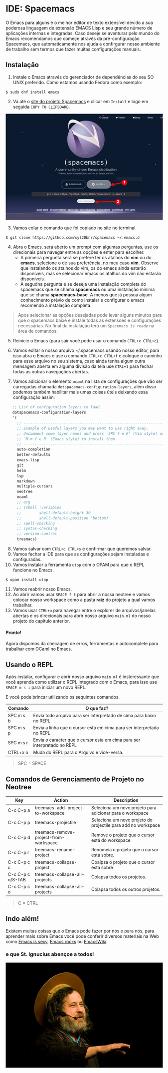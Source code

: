 # IDE: Spacemacs

O Emacs para alguns é o melhor editor de texto extensível devido a sua poderosa linguagem de extensão EMACS Lisp e seu grande número de aplicações internas e integradas. Caso deseje se aventurar pelo mundo do Emacs recomendamos que começe através da pré-configuração Spacemacs, que automaticamente nos ajuda a confirgurar nosso ambiente de trabalho sem termos que fazer muitas configurações manuais.

## Instalação

1. Instale o Emacs através do gerenciador de dependências do seu SO UNIX preferido. Como estamos usando Fedora como exemplo:
```terminal
$ sudo dnf install emacs
``` 

2. Vá até o [site do projeto Spacemacs](https://www.spacemacs.org/#) e clicar em `Install` e logo em seguida `COPY TO CLIPBOARD`.

![Uma imagem mostrando como selecionar os botões install e copy to clipboard no site do spacemacs](https://github.com/Camilotk/ocaml4noobs/blob/intermezzo-1/1I%20-%20ferramentas/imagens/emacs1.png)

3. Vamos colar o comando que foi copiado no site no terminal.
```terminal
$ git clone https://github.com/syl20bnr/spacemacs ~/.emacs.d
```

4. Abra o Emacs, será aberto um prompt com algumas perguntas, use os direcionais para navegar entre as opções e enter para escolher.
    - A primeira pergunta será se prefere ter os atalhos do **vim** ou do **emacs**, selecione o de sua preferência, no meu caso **vim**. Observe que instalando os atalhos do vim, os do emacs ainda estarão disponíveis, mas se selecionar emacs os atalhos do vim não estarão disponíveis.
    - A segudna pergunta é se deseja uma instalação completa do spacemacs que se chama **spacemacs** ou uma instalação mínima que se chama **spacemacs-base**. A menos que já possua algum conhecimento prévio de como instalar e configurar o emacs recomendo a instalação completa.

> Apos selecionar as opções desejadas pode levar alguns minutos para que o spacemacs baixe e instale todas as extensões e configurações necessárias. No final da instalação terá um `Spacemacs is ready` na área de comandos.

5. Reinicie o Emacs (para sair você pode usar o comando `CTRL+x CTRL+c`).

6. Vamos editar o nosso arquivo ~/.spacemacs usando nosso editor, para isso abra o Emacs e use o comando `CTRL+c CTRL+f` e coloque o caminho para esse arquivo no seu sistema, caso ainda tenha algum outra mensagem aberta em alguma divisão da tela use `CTRL+1` para fechar todas as outras navegações abertas.

7. Vamos adicionar o elemento `ocaml` na lista de configurações que vão ser carregadas chamada `dotspacemacs-configuration-layers`, além disso podemos também habilitar mais umas coisas úteis deixando essa configuração assim:

```lisp
   ;; List of configuration layers to load.
   dotspacemacs-configuration-layers
   '(
     ;; ----------------------------------------------------------------
     ;; Example of useful layers you may want to use right away.
     ;; Uncomment some layer names and press `SPC f e R' (Vim style) or
     ;; `M-m f e R' (Emacs style) to install them.
     ;; ----------------------------------------------------------------
     auto-completion
     better-defaults
     emacs-lisp
     git
     helm
     lsp
     markdown
     multiple-cursors
     neotree
     ocaml
     ;; org
     ;; (shell :variables
     ;;        shell-default-height 30
     ;;        shell-default-position 'bottom)
     ;; spell-checking
     ;; syntax-checking
     ;; version-control
     treemacs)
```

8. Vamos salvar com `CTRL+c CTRL+s` e confirmar que queremos salvar.
9. Vamos fechar a IDE para que as configurações sejam instaladas e configuradas.
10. Vamos instalar a ferramenta `utop` com o OPAM para que o REPL funcione no Emacs.
```terminal
$ opam install utop
```
11. Vamos reabrir nosso Emacs.
12. Ao abrir vamos usar `SPACE f t` para abrir a nossa neotree e vamos colocar nosso workspace como a pasta **raiz** do projeto a qual vamos trabalhar.
13. Vamos usar `CTRL+o` para navegar entre o explorer de arquivos/janelas abertas e os direcionais para abrir nosso arquivo `main.ml` do nosso projeto do capítulo anterior.

#### Pronto!
Agora dispomos da checagem de erros, ferramentas e autocomplete para trabalhar com OCaml no Emacs.

## Usando o REPL

Após instalar, configurar e abrir nosso arquivo `main.ml` é insteressante que você aprenda como utilizar o REPL integrado com o Emacs, para isso use `SPACE m s i` para iniciar um novo REPL.

E você pode brincar utilizando os sequintes comandos.

| Comando   | O que faz?                                                               |
|-----------|--------------------------------------------------------------------------|
| SPC m s b | Envia todo arquivo para ser interpretado de cima para baixo no REPL      |
| SPC m s p | Envia a linha que o cursor está em cima para ser interpretada no REPL    |
| SPC m s r | Envia o caracter que o cursor esta em cima para ser interpretado no REPL |
| CTRL+x o  | Muda do REPL para o Arquivo e vice-versa.                                |

> SPC = SPACE


## Comandos de Gerenciamento de Projeto no Neotree


| Key               | Action                                 | Description                                               |
|-------------------|----------------------------------------|-----------------------------------------------------------|
| C-c C-p a         | treemacs-add-project-to-workspace      | Seleciona um novo projeto para adicionar para o workspace |
| C-c C-p p         | treemacs-projectile                    | Seleciona um novo projeto do projectile para add no workspace|
| C-c C-p d         | treemacs-remove-project-from-workspace | Remove o projeto que o cursor está do workspace           |
| C-c C-p r         | treemacs-rename-project                | Renomeia o projeto que o cursor está sobre.               |
| C-c C-p c c       | treemacs-collapse-project              | Coalpsa o projeto que o cursor está sobre                 |
| C-c C-p c o/S-TAB | treemacs-collapse-all-projects         | Colapsa todos os projetos.                                |
| C-c C-p c o       | treemacs-collapse-all-projects         | Colapsa todos os outros projetos.                         |


> C = CTRL

## Indo além!

Existem muitas coisas que o Emacs pode fazer por nós e para nós, para aprender mais sobre Emacs você pode conferir diversos materiais na Web como [Emacs is sexy](https://emacs.sexy/), [Emacs rocks](http://emacsrocks.com/) ou [EmacsWiki](https://www.emacswiki.org/emacs?interface=pt).



### e que St. Ignucius abençoe a todos!
![Um defensor de pedófilos chamado Richard Stallmann extendendo sua mão para frente enquanto autíticamente veste uma aureola feita com habilidades de estudante do Ensino Fundamental](https://github.com/Camilotk/ocaml4noobs/blob/intermezzo-1/1I%20-%20ferramentas/imagens/ignucius.jpg)